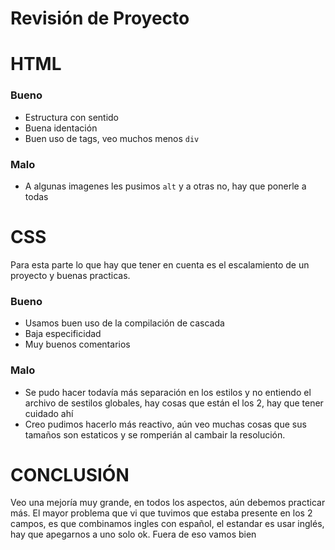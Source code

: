 
# Revisión de Proyecto 


# HTML


###  Bueno

- Estructura con sentido
- Buena identación
- Buen uso de tags, veo muchos menos `div`

### Malo

- A algunas imagenes les pusimos `alt` y a otras no, hay que ponerle a todas

# CSS

Para esta parte lo que hay que tener en cuenta es el escalamiento de un proyecto y buenas practicas.

### Bueno

- Usamos buen uso de la compilación de cascada
- Baja especificidad 
- Muy buenos comentarios

### Malo

- Se pudo hacer todavía más separación en los estilos y no entiendo el archivo de sestilos globales, hay cosas que están el los 2, hay que tener cuidado ahí
- Creo pudimos hacerlo más reactivo, aún veo muchas cosas que sus tamaños son estaticos y se romperián al cambair la resolución.

# CONCLUSIÓN

Veo una mejoría muy grande, en todos los aspectos, aún debemos practicar más. El mayor problema que vi que tuvimos que estaba presente en los 2 campos, es que combinamos ingles con español, el estandar es usar inglés, hay que apegarnos a uno solo ok. Fuera de eso vamos bien
